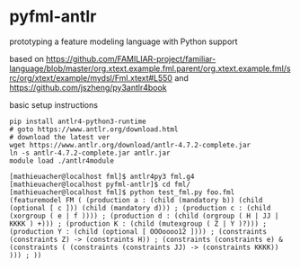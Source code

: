 # pyfml-antlr

prototyping a feature modeling language with Python support

based on https://github.com/FAMILIAR-project/familiar-language/blob/master/org.xtext.example.fml.parent/org.xtext.example.fml/src/org/xtext/example/mydsl/Fml.xtext#L550
and https://github.com/jszheng/py3antlr4book

basic setup instructions
```
pip install antlr4-python3-runtime
# goto https://www.antlr.org/download.html 
# download the latest ver
wget https://www.antlr.org/download/antlr-4.7.2-complete.jar
ln -s antlr-4.7.2-complete.jar antlr.jar
module load ./antlr4module
```

```
[mathieuacher@localhost fml]$ antlr4py3 fml.g4 
[mathieuacher@localhost pyfml-antlr]$ cd fml/
[mathieuacher@localhost fml]$ python test_fml.py foo.fml
(featuremodel FM ( (production a : (child (mandatory b)) (child (optional [ c ])) (child (mandatory d))) ; (production c : (child (xorgroup ( e | f )))) ; (production d : (child (orgroup ( H | JJ | KKKK ) +))) ; (production K : (child (mutexgroup ( Z | Y )?))) ; (production Y : (child (optional [ OOOoooo12 ]))) ; (constraints (constraints Z) -> (constraints H)) ; (constraints (constraints e) & (constraints ( (constraints (constraints JJ) -> (constraints KKKK)) ))) ; ))
```